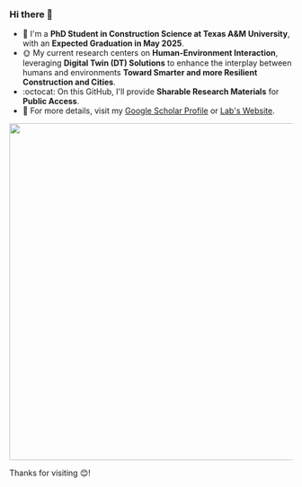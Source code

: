 ### Hi there 👋
- 🔭 I'm a **PhD Student in Construction Science at Texas A&M University**, with an **Expected Graduation in May 2025**.
- 🌞 My current research centers on **Human-Environment Interaction**, leveraging **Digital Twin (DT) Solutions** to enhance the interplay between humans and environments **Toward Smarter and more Resilient Construction and Cities**.
- :octocat: On this GitHub, I'll provide **Sharable Research Materials** for **Public Access**. </br>
- 👯  For more details, visit my [Google Scholar Profile](https://scholar.google.com/citations?user=hYRXPWgAAAAJ&hl=en) or [Lab's Website](https://www.hamresearchgroup.com/).

<p align="left">
    <img width="600" src="./img/DT_f.png">
</p>

Thanks for visiting 😊!
